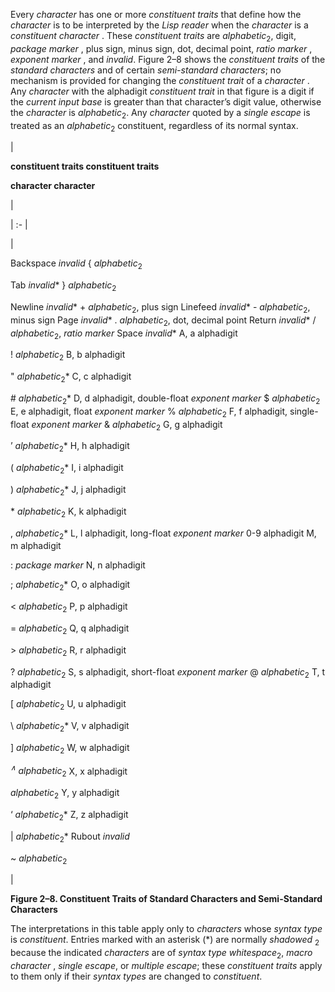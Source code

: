  



Every *character* has one or more *constituent traits* that define how the *character* is to be interpreted by the *Lisp reader* when the *character* is a *constituent character* . These *constituent traits* are *alphabetic*<sub>2</sub>, digit, *package marker* , plus sign, minus sign, dot, decimal point, *ratio marker* , *exponent marker* , and *invalid*. Figure 2–8 shows the *constituent traits* of the *standard characters* and of certain *semi-standard characters*; no mechanism is provided for changing the *constituent trait* of a *character* . Any *character* with the alphadigit *constituent trait* in that figure is a digit if the *current input base* is greater than that character’s digit value, otherwise the *character* is *alphabetic*<sub>2</sub>. Any *character* quoted by a *single escape* is treated as an *alphabetic*<sub>2</sub> constituent, regardless of its normal syntax.  







|<p>**constituent traits constituent traits** </p><p>**character character**</p>|

| :- |

|<p>Backspace *invalid* \{ *alphabetic*<sub>2</sub> </p><p>Tab *invalid*\* \} *alphabetic*<sub>2</sub> </p><p>Newline *invalid*\* + *alphabetic*<sub>2</sub>, plus sign Linefeed *invalid*\* - *alphabetic*<sub>2</sub>, minus sign Page *invalid*\* . *alphabetic*<sub>2</sub>, dot, decimal point Return *invalid*\* / *alphabetic*<sub>2</sub>, *ratio marker* Space *invalid*\* A, a alphadigit </p><p>! *alphabetic*<sub>2</sub> B, b alphadigit </p><p>" *alphabetic*<sub>2</sub>\* C, c alphadigit </p><p># *alphabetic*<sub>2</sub>\* D, d alphadigit, double-float *exponent marker* $ *alphabetic*<sub>2</sub> E, e alphadigit, float *exponent marker* % *alphabetic*<sub>2</sub> F, f alphadigit, single-float *exponent marker* &amp; *alphabetic*<sub>2</sub> G, g alphadigit </p><p>’ *alphabetic*<sub>2</sub>\* H, h alphadigit </p><p>( *alphabetic*<sub>2</sub>\* I, i alphadigit </p><p>) *alphabetic*<sub>2</sub>\* J, j alphadigit </p><p>\* *alphabetic*<sub>2</sub> K, k alphadigit </p><p>, *alphabetic*<sub>2</sub>\* L, l alphadigit, long-float *exponent marker* 0-9 alphadigit M, m alphadigit </p><p>: *package marker* N, n alphadigit </p><p>; *alphabetic*<sub>2</sub>\* O, o alphadigit </p><p>&lt; *alphabetic*<sub>2</sub> P, p alphadigit </p><p>= *alphabetic*<sub>2</sub> Q, q alphadigit </p><p>&gt; *alphabetic*<sub>2</sub> R, r alphadigit </p><p>? *alphabetic*<sub>2</sub> S, s alphadigit, short-float *exponent marker* @ *alphabetic*<sub>2</sub> T, t alphadigit </p><p>[ *alphabetic*<sub>2</sub> U, u alphadigit </p><p>\ *alphabetic*<sub>2</sub>\* V, v alphadigit </p><p>] *alphabetic*<sub>2</sub> W, w alphadigit </p><p><i><sup>∧</sup> alphabetic</i><sub>2</sub> X, x alphadigit </p><p>*alphabetic*<sub>2</sub> Y, y alphadigit </p><p>‘ *alphabetic*<sub>2</sub>\* Z, z alphadigit </p><p>| *alphabetic*<sub>2</sub>\* Rubout *invalid* </p><p>&#126; *alphabetic*<sub>2</sub></p>|





**Figure 2–8. Constituent Traits of Standard Characters and Semi-Standard Characters** 



The interpretations in this table apply only to *characters* whose *syntax type* is *constituent*. Entries marked with an asterisk (\*) are normally *shadowed* <sub>2</sub> because the indicated *characters* are of *syntax type whitespace*<sub>2</sub>, *macro character* , *single escape*, or *multiple escape*; these *constituent traits* apply to them only if their *syntax types* are changed to *constituent*.  







